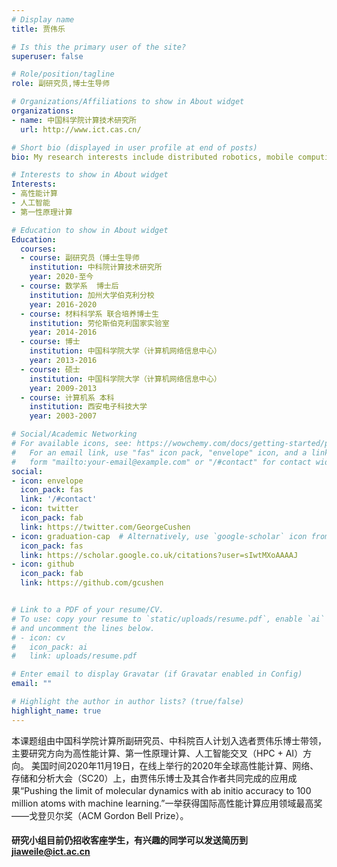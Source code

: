```yaml
---
# Display name
title: 贾伟乐

# Is this the primary user of the site?
superuser: false

# Role/position/tagline
role: 副研究员,博士生导师

# Organizations/Affiliations to show in About widget
organizations:
- name: 中国科学院计算技术研究所
  url: http://www.ict.cas.cn/

# Short bio (displayed in user profile at end of posts)
bio: My research interests include distributed robotics, mobile computing and programmable matter.

# Interests to show in About widget
Interests:
- 高性能计算
- 人工智能
- 第一性原理计算

# Education to show in About widget
Education:
  courses:
  - course: 副研究员（博士生导师
    institution: 中科院计算技术研究所
    year: 2020-至今
  - course: 数学系  博士后
    institution: 加州大学伯克利分校 
    year: 2016-2020
  - course: 材料科学系 联合培养博士生
    institution: 劳伦斯伯克利国家实验室
    year: 2014-2016
  - course: 博士
    institution: 中国科学院大学（计算机网络信息中心）
    year: 2013-2016
  - course: 硕士
    institution: 中国科学院大学（计算机网络信息中心）
    year: 2009-2013
  - course: 计算机系 本科
    institution: 西安电子科技大学
    year: 2003-2007

# Social/Academic Networking
# For available icons, see: https://wowchemy.com/docs/getting-started/page-builder/#icons
#   For an email link, use "fas" icon pack, "envelope" icon, and a link in the
#   form "mailto:your-email@example.com" or "/#contact" for contact widget.
social:
- icon: envelope
  icon_pack: fas
  link: '/#contact'
- icon: twitter
  icon_pack: fab
  link: https://twitter.com/GeorgeCushen
- icon: graduation-cap  # Alternatively, use `google-scholar` icon from `ai` icon pack
  icon_pack: fas
  link: https://scholar.google.co.uk/citations?user=sIwtMXoAAAAJ
- icon: github
  icon_pack: fab
  link: https://github.com/gcushen


# Link to a PDF of your resume/CV.
# To use: copy your resume to `static/uploads/resume.pdf`, enable `ai` icons in `params.toml`, 
# and uncomment the lines below.
# - icon: cv
#   icon_pack: ai
#   link: uploads/resume.pdf

# Enter email to display Gravatar (if Gravatar enabled in Config)
email: ""

# Highlight the author in author lists? (true/false)
highlight_name: true
---
```

本课题组由中国科学院计算所副研究员、中科院百人计划入选者贾伟乐博士带领，主要研究方向为高性能计算、第一性原理计算、人工智能交叉（HPC + AI）方向。
美国时间2020年11月19日，在线上举行的2020年全球高性能计算、网络、存储和分析大会（SC20）上，由贾伟乐博士及其合作者共同完成的应用成果“Pushing the limit of molecular dynamics with ab initio accuracy to 100 million atoms with machine learning.”一举获得国际高性能计算应用领域最高奖——戈登贝尔奖（ACM Gordon Bell Prize）。

#### 研究小组目前仍招收客座学生，有兴趣的同学可以发送简历到 jiaweile@ict.ac.cn

